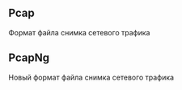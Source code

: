 ## Pcap
Формат файла снимка сетевого трафика

## PcapNg
Новый формат файла снимка сетевого трафика 
